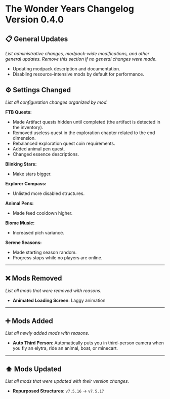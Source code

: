 # The Wonder Years Changelog Version 0.4.0

## 📋 General Updates

*List administrative changes, modpack-wide modifications, and other general updates. Remove this section if no general changes were made.*

- Updating modpack description and documentation.
- Disabling resource-intensive mods by default for performance.

## ⚙️ Settings Changed

*List all configuration changes organized by mod.*

**FTB Quests:**

- Made Artifact quests hidden until completed (the artifact is detected in the inventory).
- Removed useless quest in the exploration chapter related to the end dimension.
- Rebalanced exploration quest coin requirements.
- Added animal pen quest.
- Changed essence descriptions.

**Blinking Stars:**

- Make stars bigger.

**Explorer Compass:**

- Unlisted more disabled structures.

**Animal Pens:**

- Made feed cooldown higher.

**Biome Music:**

- Increased pich variance.

**Serene Seasons:**

- Made starting season random.
- Progress stops while no players are online.

---

## ❌ Mods Removed

*List all mods that were removed with reasons.*

- **Animated Loading Screen**: Laggy animation

---

## ➕ Mods Added

*List all newly added mods with reasons.*

- **Auto Third Person**: Automatically puts you in third-person camera when you fly an elytra, ride an animal, boat, or minecart.

---

## ⬆️ Mods Updated

*List all mods that were updated with their version changes.*

- **Repurposed Structures**: `v7.5.16` → `v7.5.17`
